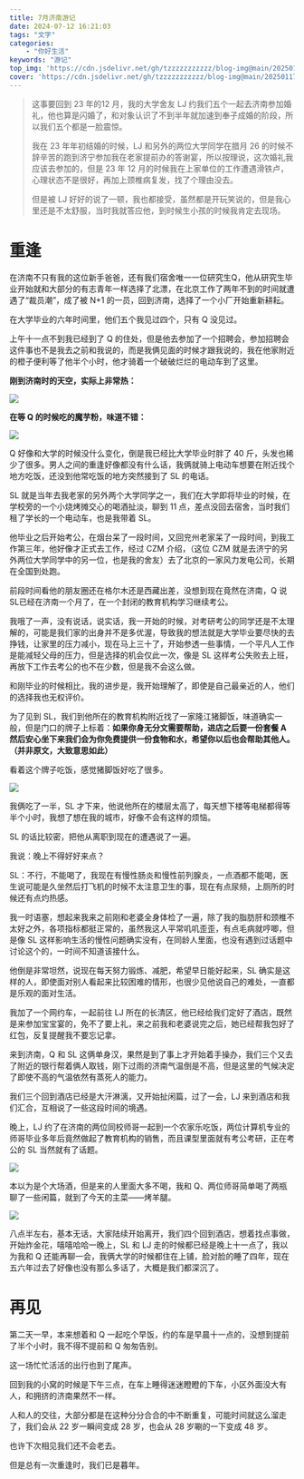 ```yaml
---
title: 7月济南游记
date: 2024-07-12 16:21:03
tags: "文字"
categories: 
    - "你好生活"
keywords: "游记"
top_img: 'https://cdn.jsdelivr.net/gh/tzzzzzzzzzzz/blog-img@main/20250117102315078.png'
cover: 'https://cdn.jsdelivr.net/gh/tzzzzzzzzzzz/blog-img@main/20250117102315078.png'
---
```

> 这事要回到 23 年的12 月，我的大学舍友 LJ 约我们五个一起去济南参加婚礼，他也算是闪婚了，和对象认识了不到半年就加速到奉子成婚的阶段，所以我们五个都是一脸震惊。
>
> 我在 23 年年初结婚的时候，LJ 和另外的两位大学同学在腊月 26 的时候不辞辛苦的跑到济宁参加我在老家提前办的答谢宴，所以按理说，这次婚礼我应该去参加的，但是 23 年 12 月的时候我在上家单位的工作遭遇滑铁卢，心理状态不是很好，再加上颈椎病复发，找了个理由没去。
>
> 但是被 LJ 好好的说了一顿，我也都接受，虽然都是开玩笑说的，但是我心里还是不太舒服，当时我就答应他，到时候生小孩的时候我肯定去现场。

# 重逢

在济南不只有我的这位新手爸爸，还有我们宿舍唯一一位研究生Q，他从研究生毕业开始就和大部分的有志青年一样选择了北漂，在北京工作了两年不到的时间就遭遇了“裁员潮”，成了被 N+1 的一员，回到济南，选择了一个小厂开始重新耕耘。

在大学毕业的六年时间里，他们五个我见过四个，只有 Q 没见过。

上午十一点不到我已经到了 Q 的住处，但是他去参加了一个招聘会，参加招聘会这件事也不是我去之前和我说的，而是我俩见面的时候才跟我说的，我在他家附近的橙子便利等了他半个小时，他才骑着一个破破烂烂的电动车到了这里。

**刚到济南时的天空，实际上非常热：**

![](https://minapi.tianxiyou.site:43200/tianzhepic/2024/07/12/ABB94393-E83B-4467-8F6B-00A14DD73668_1_105_c.jpeg)

**在等 Q 的时候吃的魔芋粉，味道不错：**

![](https://minapi.tianxiyou.site:43200/tianzhepic/2024/07/12/FE48DF83-DAE3-4CA8-BFA4-942BC6C0A905_1_105_c.jpeg)

Q 好像和大学的时候没什么变化，倒是我已经比大学毕业时胖了 40 斤，头发也稀少了很多。男人之间的重逢好像都没有什么话，我俩就骑上电动车想要在附近找个地方吃饭，还没到他常吃饭的地方突然接到了 SL 的电话。

SL 就是当年去我老家的另外两个大学同学之一，我们在大学即将毕业的时候，在学校旁的一个小烧烤摊交心的喝酒扯淡，聊到 11 点，差点没回去宿舍，当时我们租了学长的一个电动车，也是我带着 SL。

他毕业之后开始考公，在烟台呆了一段时间，又回兖州老家呆了一段时间，到我工作第三年，他好像才正式去工作，经过 CZM 介绍，（这位 CZM 就是去济宁的另外两位大学同学中的另一位，也是我的舍友）去了北京的一家风力发电公司，长期在全国到处跑。

前段时间看他的朋友圈还在格尔木还是西藏出差，没想到现在竟然在济南，Q 说 SL已经在济南一个月了，在一个封闭的教育机构学习继续考公。

我哦了一声，没有说话，说实话，我一开始的时候，对考研考公的同学还是不太理解的，可能是我们家的出身并不是多优渥，导致我的想法就是大学毕业要尽快的去挣钱，让家里的压力减小，现在马上三十了，开始参透一些事情，一个平凡人工作是能减轻父母的压力，但是选择的机会仅此一次，像是 SL 这样考公失败去上班，再放下工作去考公的也不在少数，但是我不会这么做。

和刚毕业的时候相比，我的进步是，我开始理解了，即使是自己最亲近的人，他们的选择我也无权评价。

为了见到 SL，我们到他所在的教育机构附近找了一家隆江猪脚饭，味道确实一般，但是门口的牌子上标着：**如果你身无分文需要帮助，进店之后要一份套餐 A 然后安心坐下来我们会为你免费提供一份食物和水，希望你以后也会帮助其他人。（并非原文，大致意思如此）**

看着这个牌子吃饭，感觉猪脚饭好吃了很多。

![](https://minapi.tianxiyou.site:43200/tianzhepic/2024/07/12/57976E6D-B9BB-47EC-BFBD-F010E7EDA595_1_105_c.jpeg)

我俩吃了一半，SL 才下来，他说他所在的楼层太高了，每天想下楼等电梯都得等半个小时，我想了想在我的城市，好像不会有这样的烦恼。

SL 的话比较密，把他从离职到现在的遭遇说了一遍。

我说：晚上不得好好来点？

SL：不行，不能喝了，我现在有慢性肠炎和慢性前列腺炎，一点酒都不能喝，医生说可能是久坐然后打飞机的时候不太注意卫生的事，现在有点尿频，上厕所的时候还有点灼热感。

我一时语塞，想起来我来之前刚和老婆全身体检了一遍，除了我的脂肪肝和颈椎不太好之外，各项指标都挺正常的，虽然我这人平常叽叽歪歪，有点毛病就哼唧，但是像 SL 这样影响生活的慢性问题确实没有，在同龄人里面，也没有遇到过话题中讨论这个的，一时间不知道该接什么。

他倒是非常坦然，说现在每天努力锻炼、减肥，希望早日能好起来，SL 确实是这样的人，即使面对别人看起来比较困难的情形，也很少见他说自己的难处，一直都是乐观的面对生活。

我加了一个网约车，一起前往 LJ 所在的长清区，他已经给我们定好了酒店，既然是来参加宝宝宴的，免不了要上礼，来之前我和老婆说完之后，她已经帮我包好了红包，反复提醒我不要忘记拿。

来到济南，Q 和 SL 这俩单身汉，果然是到了事上才开始着手操办，我们三个又去了附近的银行帮着俩人取钱，刚下过雨的济南气温倒是不高，但是这里的气候决定了即使不高的气温依然有蒸死人的能力。

我们三个回到酒店已经是大汗淋漓，又开始扯闲篇，过了一会，LJ 来到酒店和我们汇合，互相说了一些这段时间的境遇。

晚上，LJ 约了在济南的两位同校师哥一起到一个农家乐吃饭，两位计算机专业的师哥毕业多年后竟然做起了教育机构的销售，而且课型里面就有考公考研，正在考公的 SL 当然就有了话题。

![](https://minapi.tianxiyou.site:43200/tianzhepic/2024/07/12/454E05C2-18C7-4360-8471-E3709D9A6702_1_105_c.jpeg)

本以为是个大场酒，但是来的人里面大多不喝，我和 Q、两位师哥简单喝了两瓶聊了一些闲篇，就到了今天的主菜——烤羊腿。

![](https://minapi.tianxiyou.site:43200/tianzhepic/2024/07/12/AFEFC49A-0C25-4DA5-94C1-5CE2B6C2F5DA_1_105_c.jpeg)

八点半左右，基本无话，大家陆续开始离开，我们四个回到酒店，想着找点事做，开始炸金花，嘻嘻哈哈一晚上，SL 和 LJ 走的时候都已经是晚上十一点了，我以为我和 Q 还能再聊一会，我俩大学的时候都住在上铺，脸对脸的睡了四年，现在五六年过去了好像也没有那么多话了，大概是我们都深沉了。

# 再见

第二天一早，本来想着和 Q 一起吃个早饭，约的车是早晨十一点的，没想到提前了半个小时，我不得不提前和 Q 匆匆告别。

这一场忙忙活活的出行也到了尾声。

回到我的小窝的时候是下午三点，在车上睡得迷迷瞪瞪的下车，小区外面没大有人，和拥挤的济南果然不一样。

人和人的交往，大部分都是在这种分分合合的中不断重复，可能时间就这么溜走了，我们会从 22 岁一瞬间变成 28 岁，也会从 28 岁唰的一下变成 48 岁。

也许下次相见我们还不会老去。

但是总有一次重逢时，我们已是暮年。